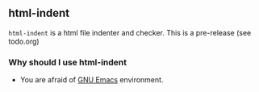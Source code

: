 html-indent
-----------

`html-indent` is a html file indenter and checker. This is a pre-release (see todo.org)

### Why should I use html-indent

* You are afraid of [GNU Emacs](https://www.gnu.org/software/emacs/) environment.

